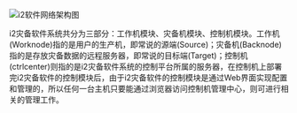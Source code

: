![i2软件网络架构图](/assets/i2-architecture.png)

i2灾备软件系统共分为三部分：工作机模块、灾备机模块、控制机模块。工作机(Worknode)指的是用户的生产机，即常说的源端(Source)；灾备机(Backnode)指的是存放灾备数据的远程服务器，即常说的目标端(Target)；控制机(ctrlcenter)则指的是i2灾备软件系统的控制平台所属的服务器，在控制机上部署完i2灾备软件的控制模块后，由于i2灾备软件的控制模块是通过Web界面实现配置和管理的，所以任何一台主机只要能通过浏览器访问控制机管理中心，则可进行相关的管理工作。
